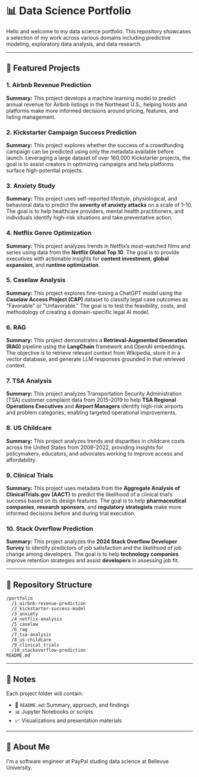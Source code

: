 # 📊 Data Science Portfolio

Hello and welcome to my data science portfolio.
This repository showcases a selection of my work across various domains including predictive modeling, exploratory data analysis, and data research.

---

## 🚀 Featured Projects

### 1. Airbnb Revenue Prediction
**Summary:** This project develops a machine learning model to predict annual revenue for Airbnb listings in the Northeast U.S., helping hosts and platforms make more informed decisions around pricing, features, and listing management.  

### 2. Kickstarter Campaign Success Prediction
**Summary:** This project explores whether the success of a crowdfunding campaign can be predicted using only the metadata available before launch. Leveraging a large dataset of over 160,000 Kickstarter projects, the goal is to assist creators in optimizing campaigns and help platforms surface high-potential projects.  

### 3. Anxiety Study
**Summary:** This project uses self-reported lifestyle, physiological, and behavioral data to predict the **severity of anxiety attacks** on a scale of 1–10. The goal is to help healthcare providers, mental health practitioners, and individuals identify high-risk situations and take preventative action.

### 4. Netflix Genre Optimization
**Summary:** This project analyzes trends in Netflix’s most-watched films and series using data from the **Netflix Global Top 10**. The goal is to provide executives with actionable insights for **content investment**, **global expansion**, and **runtime optimization**.  

### 5. Caselaw Analysis
**Summary:** This project explores fine-tuning a ChatGPT model using the **Caselaw Access Project (CAP)** dataset to classify legal case outcomes as "Favorable" or "Unfavorable." The goal is to test the feasibility, costs, and methodology of creating a domain-specific legal AI model.

### 6. RAG
**Summary:** This project demonstrates a **Retrieval-Augmented Generation (RAG)** pipeline using the **LangChain** framework and OpenAI embeddings. The objective is to retrieve relevant context from Wikipedia, store it in a vector database, and generate LLM responses grounded in that retrieved context.

### 7. TSA Analysis
**Summary:** This project analyzes Transportation Security Administration (TSA) customer complaint data from 2015–2019 to help **TSA Regional Operations Executives** and **Airport Managers** identify high-risk airports and problem categories, enabling targeted operational improvements.  

### 8. US Childcare
**Summary:** This project analyzes trends and disparities in childcare costs across the United States from 2008–2022, providing insights for policymakers, educators, and advocates working to improve access and affordability.  

### 9. Clinical Trials
**Summary:** This project uses metadata from the **Aggregate Analysis of ClinicalTrials.gov (AACT)** to predict the likelihood of a clinical trial’s success based on its design features. The goal is to help **pharmaceutical companies**, **research sponsors**, and **regulatory strategists** make more informed decisions before and during trial execution.

### 10. Stack Overflow Prediction
**Summary:** This project analyzes the **2024 Stack Overflow Developer Survey** to identify predictors of job satisfaction and the likelihood of job change among developers. The goal is to help **technology companies** improve retention strategies and assist **developers** in assessing job fit.

---

## 📁 Repository Structure
```
/portfolio
  /1_airbnb-revenue-prediction
  /2_kickstarter-success-model
  /3_anxiety
  /4_netflix-analysis
  /5_caselaw
  /6_rag
  /7_tsa-analysis
  /8_us-childcare
  /9_clinical_trials
  /10_stackoverflow-prediction
README.md
```

---

## 📌 Notes
Each project folder will contain:
- 📄 `README.md`: Summary, approach, and findings  
- 📊 Jupyter Notebooks or scripts  
- 📈 Visualizations and presentation materials  

---

## 🔗 About Me

I'm a software engineer at PayPal studing data science at Bellevue University.
